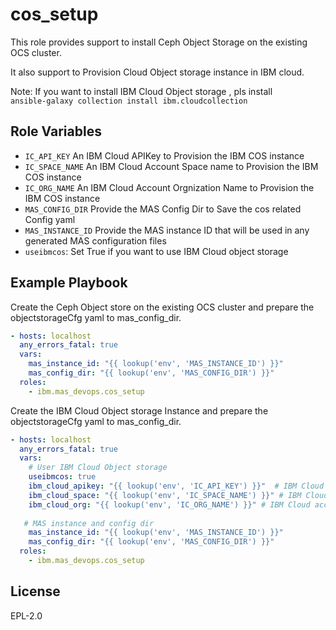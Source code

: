 cos_setup
=============

This role provides support to install Ceph Object Storage on the existing OCS cluster.

It also support to Provision Cloud Object storage instance in IBM cloud.

Note: If you want to install IBM Cloud Object storage , pls install  
`ansible-galaxy collection install ibm.cloudcollection`

Role Variables
--------------

- `IC_API_KEY` An IBM Cloud APIKey to Provision the IBM COS instance 
- `IC_SPACE_NAME` An IBM Cloud Account Space name to Provision the IBM COS instance 
- `IC_ORG_NAME` An IBM Cloud Account Orgnization Name to Provision the IBM COS instance 
- `MAS_CONFIG_DIR` Provide the MAS Config Dir to Save the cos related Config yaml
- `MAS_INSTANCE_ID` Provide the MAS instance ID that will be used in any generated MAS configuration files
- `useibmcos`: Set True if you want to use IBM Cloud object storage


Example Playbook
----------------

Create the Ceph Object store on the existing OCS cluster and prepare the objectstorageCfg yaml to mas_config_dir.
```yaml
- hosts: localhost
  any_errors_fatal: true
  vars:
    mas_instance_id: "{{ lookup('env', 'MAS_INSTANCE_ID') }}"
    mas_config_dir: "{{ lookup('env', 'MAS_CONFIG_DIR') }}"
  roles:
    - ibm.mas_devops.cos_setup
```
Create the IBM Cloud Object storage Instance and prepare the objectstorageCfg yaml to mas_config_dir.
```yaml
- hosts: localhost
  any_errors_fatal: true
  vars:
    # User IBM Cloud Object storage
    useibmcos: true
    ibm_cloud_apikey: "{{ lookup('env', 'IC_API_KEY') }}"  # IBM Cloud apikey
    ibm_cloud_space: "{{ lookup('env', 'IC_SPACE_NAME') }}" # IBM Cloud account space
    ibm_cloud_org: "{{ lookup('env', 'IC_ORG_NAME') }}" # IBM Cloud account org
 
   # MAS instance and config dir
    mas_instance_id: "{{ lookup('env', 'MAS_INSTANCE_ID') }}"
    mas_config_dir: "{{ lookup('env', 'MAS_CONFIG_DIR') }}"
  roles:
    - ibm.mas_devops.cos_setup
```
License
-------

EPL-2.0
